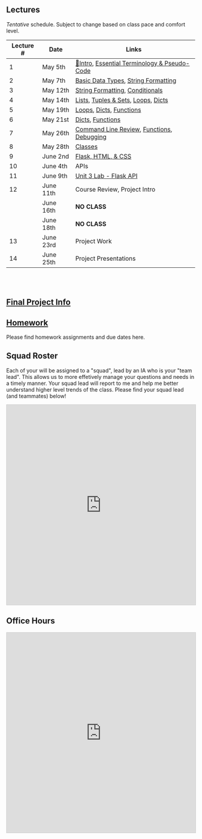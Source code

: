 ## Lectures

_Tentative_ schedule. Subject to change based on class pace and comfort level.

| Lecture # | Date | Links |
| --------- | ---- | ------------- |
| 1  | May 5th  | [🎉Intro](#in/intro/welcome), [Essential Terminology & Pseudo-Code](#out/topics/essential_terminology) |
| 2  | May 7th  |  [Basic Data Types](#out/topics/basic_data_types), [String Formatting](#out/topics/string_formatting)|
| 3  | May 12th  | [String Formatting](#out/topics/string_formatting), [Conditionals](#out/topics/conditionals)  |
| 4  | May 14th  | [Lists](#out/topics/lists), [Tuples & Sets](#out/topics/tuples_sets), [Loops](#out/topics/loops), [Dicts](#out/topics/dicts) |
| 5  | May 19th  | [Loops](#out/topics/loops), [Dicts](#out/topics/dicts), [Functions](#out/topics/functions) |
| 6  | May 21st  | [Dicts](#out/topics/dicts), [Functions](#out/topics/functions) |
| 7  | May 26th  | [Command Line Review](https://show.zohopublic.com/publish/ivvjw880a8176a10d44ecbc4638c07bc180db), [Functions](#out/topics/functions), [Debugging](#out/topics/debugging) |
| 8  | May 28th  | [Classes](#out/topics/classes) |
| 9  | June 2nd  | [Flask, HTML, & CSS](#in/intro/APIs) |
| 10  | June 4th | APIs |
| 11  | June 9th | [Unit 3 Lab - Flask API](#in/intro/financeservice) |
| 12  | June 11th | Course Review, Project Intro |
|     | June 16th | **NO CLASS** |
|     | June 18th | **NO CLASS** |
| 13  | June 23rd | Project Work |
| 14  | June 25th | Project Presentations |

<br/><br/>

## [Final Project Info](#in/intro/finalproject)

## [Homework](#in/homework/all_hw)

Please find homework assignments and due dates here.

## Squad Roster

Each of your will be assigned to a "squad", lead by an IA who is your "team lead". This allows us to more effetively manage your questions and needs in a timely manner. Your squad lead will report to me and help me better understand higher level trends of the class. Please find your squad lead (and teammates) below!

<iframe class="airtable-embed" src="https://airtable.com/embed/shrX4qrqTERyfcgla?backgroundColor=blue&viewControls=on" frameborder="0" onmousewheel="" width="100%" height="533" style="background: transparent; border: 1px solid #ccc;"></iframe>
 
 ## Office Hours
 
<iframe class="airtable-embed" src="https://airtable.com/embed/shr494wCzeV3GpyRT?backgroundColor=red&viewControls=on" frameborder="0" onmousewheel="" width="100%" height="533" style="background: transparent; border: 1px solid #ccc;"></iframe>
